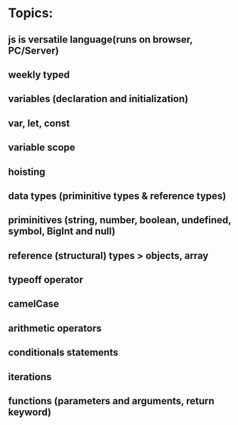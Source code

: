 # Topics:

## js is versatile language(runs on browser, PC/Server)
## weekly typed
## variables (declaration and initialization) 
## var, let, const 
## variable scope 
## hoisting 
## data types (priminitive types & reference types) 
## priminitives (string, number, boolean, undefined, symbol, BigInt and null) 
## reference (structural) types > objects, array 
## typeoff operator 


## camelCase
## arithmetic operators
## conditionals statements
## iterations 
## functions (parameters and arguments, return keyword) 